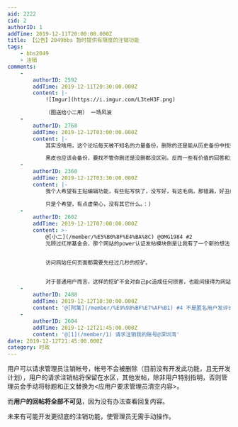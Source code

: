 ```yaml
---
aid: 2222
cid: 2
authorID: 1
addTime: 2019-12-11T20:00:00.000Z
title: 【公告】2049bbs 暂时提供有限度的注销功能
tags:
    - bbs2049
    - 注销
comments:
    -
        authorID: 2592
        addTime: 2019-12-11T20:30:00.000Z
        content: |-
            ![Imgur](https://i.imgur.com/L3teH3F.png)

            （图送给小二用） 一场风波
    -
        authorID: 2768
        addTime: 2019-12-12T03:00:00.000Z
        content: |-
            其实没啥用，这个论坛每天被不知名的力量备份，删除的还是能从历史备份中找到。

            黑皮也应该会备份，要找不管你删还是没删都没区别。反而一些有价值的回答和主贴都被删了，后来人的观感很差。
    -
        authorID: 2360
        addTime: 2019-12-12T03:30:00.000Z
        content: |-
            我个人希望有主贴编辑功能，有些贴写快了，没写好，有这毛病，那错漏，好丑的，就想作些刪删改改。

            只是个希望，有点虚荣心，没有其它什么。：)
    -
        authorID: 2602
        addTime: 2019-12-12T07:00:00.000Z
        content: >-
            @[小二](/member/%E5%B0%8F%E4%BA%8C) @OMG1984 #2
            光顾过红岸基金会，那个网站的power认证发帖模块倒是让我有了一个新的想法：


            访问网站任何页面都需要先经过几秒的挖矿。


            对于普通用户而言，这样的挖矿不会对自己pc造成任何损害，也能间接得为网站运作提供微弱的经费贡献。但是对于扒站的神秘人士，那就不一样了。想要实时扒数据，就得不停挖矿。该神秘人士如果这么愿意为网站送钱，何不成全他呢。
    -
        authorID: 2488
        addTime: 2019-12-12T10:30:00.000Z
        content: '@[阿篱](/member/%E9%98%BF%E7%AF%B1) #4 不是匿名用户发评论才能帮那个网站挖矿吗？'
    -
        authorID: 2604
        addTime: 2019-12-12T21:45:00.000Z
        content: '@[1](/member/1) 请求注销我的账号@深圳湾'
date: 2019-12-12T21:45:00.000Z
category: 时政
---
```


用户可以请求管理员注销帐号，帐号不会被删除（目前没有开发此功能，且无开发计划），用户的请求注销帖将保留在水区，其他发帖，除非用户特别指明，否则管理员会手动将标题和正文替换为<应用户要求管理员清空内容>。

而**用户的回帖将全部不可见**，因为没有办法查看回复内容。

未来有可能开发更彻底的注销功能，使管理员无需手动操作。
